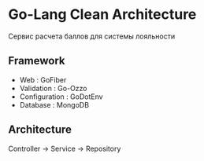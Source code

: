 # Go-Lang Clean Architecture

Сервис расчета баллов для системы лояльности

## Framework

- Web : GoFiber
- Validation : Go-Ozzo
- Configuration : GoDotEnv
- Database : MongoDB

## Architecture

Controller -> Service -> Repository